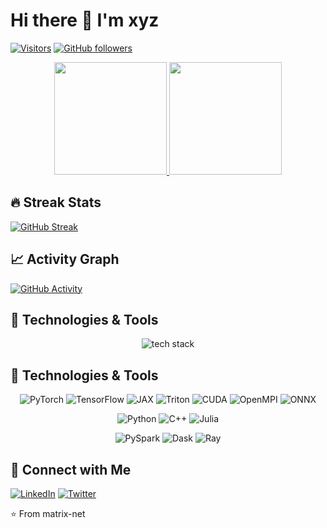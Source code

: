 # Hi there 👋 I'm xyz

[![Visitors](https://komarev.com/ghpvc/?username=matrix-net&label=Profile%20views&color=0e75b6&style=flat)](https://github.com/matrix-net)
[![GitHub followers](https://img.shields.io/github/followers/matrix-net?style=social)](https://github.com/matrix-net)

<p align="center">
  <a href="https://github.com/matrix-net">
    <img height="180em" src="https://github-readme-stats.vercel.app/api?username=matrix-net&show_icons=true&theme=radical&count_private=true"/>
    <img height="180em" src="https://github-readme-stats.vercel.app/api/top-langs/?username=matrix-net&layout=compact&theme=radical"/>
  </a>
</p>

## 🔥 Streak Stats
[![GitHub Streak](https://streak-stats.demolab.com/?user=matrix-net&theme=radical)](https://git.io/streak-stats)

## 📈 Activity Graph
[![GitHub Activity](https://github-readme-activity-graph.vercel.app/graph?username=matrix-net&theme=github-compact)](https://github.com/matrix-net)

## 🔧 Technologies & Tools
<p align="center">
  <img src="https://skillicons.dev/icons?i=js,ts,react,nodejs,python,java,aws,docker,git,github,linux" alt="tech stack" />
</p>

## 🔧 Technologies & Tools
<p align="center">
  <img src="https://img.shields.io/badge/PyTorch-EE4C2C?style=flat&logo=pytorch&logoColor=333333" alt="PyTorch">
  <img src="https://img.shields.io/badge/TensorFlow-FF6F00?style=flat&logo=tensorflow&logoColor=333333" alt="TensorFlow">
  <img src="https://img.shields.io/badge/JAX-F3745D?style=flat&logo=jax&logoColor=333333" alt="JAX">
  <img src="https://img.shields.io/badge/Triton-FF6F00?style=flat&logoColor=333333" alt="Triton">
  
  <img src="https://img.shields.io/badge/CUDA-76B900?style=flat&logo=nvidia&logoColor=333333" alt="CUDA">
  <img src="https://img.shields.io/badge/OpenMPI-76B900?style=flat&logoColor=333333" alt="OpenMPI">
  <img src="https://img.shields.io/badge/ONNX-76B900?style=flat&logo=onnx&logoColor=333333" alt="ONNX">
</p>

<p align="center">
  <img src="https://img.shields.io/badge/Python-3776AB?style=flat&logo=python&logoColor=333333" alt="Python">
  <img src="https://img.shields.io/badge/C++-00599C?style=flat&logo=c%2B%2B&logoColor=333333" alt="C++">
  <img src="https://img.shields.io/badge/Julia-3776AB?style=flat&logo=julia&logoColor=333333" alt="Julia">
<p align="center">
  <img src="https://img.shields.io/badge/PySpark-028CF0?style=flat&logo=apachespark&logoColor=333333" alt="PySpark">
  <img src="https://img.shields.io/badge/Dask-028CF0?style=flat&logo=dask&logoColor=333333" alt="Dask">
  <img src="https://img.shields.io/badge/Ray-028CF0?style=flat&logo=ray&logoColor=333333" alt="Ray">
</p>

## 🤝 Connect with Me
[![LinkedIn](https://img.shields.io/badge/LinkedIn-0077B5?style=flat&logo=linkedin&logoColor=white)](https://linkedin.com/in/[YOUR_PROFILE])
[![Twitter](https://img.shields.io/badge/Twitter-1DA1F2?style=flat&logo=twitter&logoColor=white)](https://twitter.com/[YOUR_HANDLE])

⭐ From matrix-net
